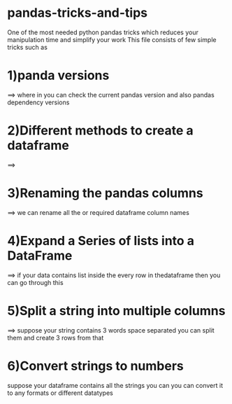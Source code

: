 # pandas-tricks-and-tips
One of the most needed python pandas tricks which reduces your manipulation time and simplify your work
This file consists of few simple tricks such as

1)panda versions
==
 ==> where in you can check the current pandas version and also pandas dependency versions
 
2)Different methods to create a dataframe 
 ==
 ==> 
 
3)Renaming the pandas columns
==
==> we can rename all the or required dataframe column names

4)Expand a Series of lists into a DataFrame
==
==> if your data contains list inside the every row in thedataframe then you can go through this

5)Split a string into multiple columns
==
==> suppose your string contains 3 words space separated you can split them and create 3 rows from that 

6)Convert strings to numbers
==
suppose your dataframe contains all the strings you can you can convert it to any formats or different datatypes 
